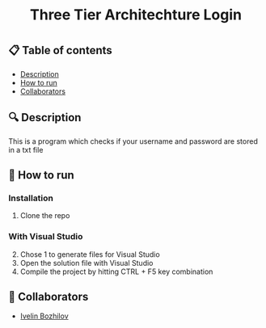 <h1 align="center"> Three Tier Architechture Login <h1>

## 📋 Table of contents
  - [Description](#description)
  - [How to run](#install)
  - [Collaborators](#collaborators)

## 🔍 Description <a name="description"></a>
<p> This is a program which checks if your username and password are stored in a txt file </p>

## 📂 How to run <a name="install"></a>

### Installation

  1. Clone the repo
     
### With Visual Studio

  2. Chose 1 to generate files for Visual Studio
  3. Open the solution file with Visual Studio
  4. Compile the project by hitting CTRL + F5 key combination

## 🧑 Collaborators <a name="collaborators"></a>
- [Ivelin Bozhilov](https://github.com/IIBozhilov21)

